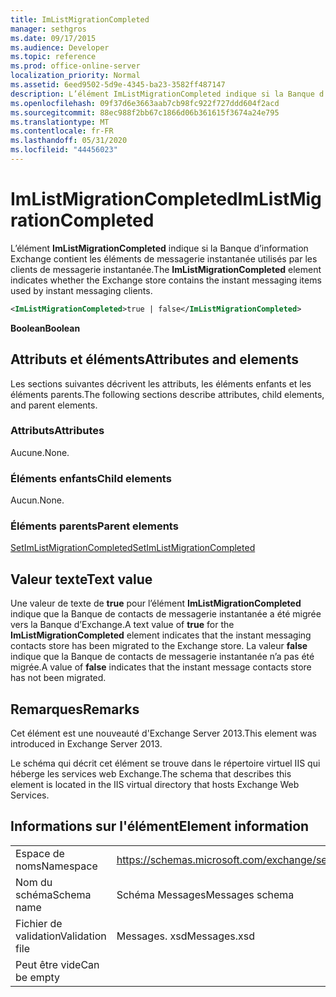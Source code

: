 ```yaml
---
title: ImListMigrationCompleted
manager: sethgros
ms.date: 09/17/2015
ms.audience: Developer
ms.topic: reference
ms.prod: office-online-server
localization_priority: Normal
ms.assetid: 6eed9502-5d9e-4345-ba23-3582ff487147
description: L’élément ImListMigrationCompleted indique si la Banque d’information Exchange contient les éléments de messagerie instantanée utilisés par les clients de messagerie instantanée.
ms.openlocfilehash: 09f37d6e3663aab7cb98fc922f727ddd604f2acd
ms.sourcegitcommit: 88ec988f2bb67c1866d06b361615f3674a24e795
ms.translationtype: MT
ms.contentlocale: fr-FR
ms.lasthandoff: 05/31/2020
ms.locfileid: "44456023"
---
```

# <a name="imlistmigrationcompleted"></a><span data-ttu-id="6c970-103">ImListMigrationCompleted</span><span class="sxs-lookup"><span data-stu-id="6c970-103">ImListMigrationCompleted</span></span>

<span data-ttu-id="6c970-104">L’élément **ImListMigrationCompleted** indique si la Banque d’information Exchange contient les éléments de messagerie instantanée utilisés par les clients de messagerie instantanée.</span><span class="sxs-lookup"><span data-stu-id="6c970-104">The **ImListMigrationCompleted** element indicates whether the Exchange store contains the instant messaging items used by instant messaging clients.</span></span> 
  
```XML
<ImListMigrationCompleted>true | false</ImListMigrationCompleted>
```

 <span data-ttu-id="6c970-105">**Boolean**</span><span class="sxs-lookup"><span data-stu-id="6c970-105">**Boolean**</span></span>
## <a name="attributes-and-elements"></a><span data-ttu-id="6c970-106">Attributs et éléments</span><span class="sxs-lookup"><span data-stu-id="6c970-106">Attributes and elements</span></span>

<span data-ttu-id="6c970-107">Les sections suivantes décrivent les attributs, les éléments enfants et les éléments parents.</span><span class="sxs-lookup"><span data-stu-id="6c970-107">The following sections describe attributes, child elements, and parent elements.</span></span>
  
### <a name="attributes"></a><span data-ttu-id="6c970-108">Attributs</span><span class="sxs-lookup"><span data-stu-id="6c970-108">Attributes</span></span>

<span data-ttu-id="6c970-109">Aucune.</span><span class="sxs-lookup"><span data-stu-id="6c970-109">None.</span></span>
  
### <a name="child-elements"></a><span data-ttu-id="6c970-110">Éléments enfants</span><span class="sxs-lookup"><span data-stu-id="6c970-110">Child elements</span></span>

<span data-ttu-id="6c970-111">Aucun.</span><span class="sxs-lookup"><span data-stu-id="6c970-111">None.</span></span>
  
### <a name="parent-elements"></a><span data-ttu-id="6c970-112">Éléments parents</span><span class="sxs-lookup"><span data-stu-id="6c970-112">Parent elements</span></span>

[<span data-ttu-id="6c970-113">SetImListMigrationCompleted</span><span class="sxs-lookup"><span data-stu-id="6c970-113">SetImListMigrationCompleted</span></span>](setimlistmigrationcompleted.md)
  
## <a name="text-value"></a><span data-ttu-id="6c970-114">Valeur texte</span><span class="sxs-lookup"><span data-stu-id="6c970-114">Text value</span></span>

<span data-ttu-id="6c970-115">Une valeur de texte de **true** pour l’élément **ImListMigrationCompleted** indique que la Banque de contacts de messagerie instantanée a été migrée vers la Banque d’Exchange.</span><span class="sxs-lookup"><span data-stu-id="6c970-115">A text value of **true** for the **ImListMigrationCompleted** element indicates that the instant messaging contacts store has been migrated to the Exchange store.</span></span> <span data-ttu-id="6c970-116">La valeur **false** indique que la Banque de contacts de messagerie instantanée n’a pas été migrée.</span><span class="sxs-lookup"><span data-stu-id="6c970-116">A value of **false** indicates that the instant message contacts store has not been migrated.</span></span> 
  
## <a name="remarks"></a><span data-ttu-id="6c970-117">Remarques</span><span class="sxs-lookup"><span data-stu-id="6c970-117">Remarks</span></span>

<span data-ttu-id="6c970-118">Cet élément est une nouveauté d'Exchange Server 2013.</span><span class="sxs-lookup"><span data-stu-id="6c970-118">This element was introduced in Exchange Server 2013.</span></span>
  
<span data-ttu-id="6c970-119">Le schéma qui décrit cet élément se trouve dans le répertoire virtuel IIS qui héberge les services web Exchange.</span><span class="sxs-lookup"><span data-stu-id="6c970-119">The schema that describes this element is located in the IIS virtual directory that hosts Exchange Web Services.</span></span>
  
## <a name="element-information"></a><span data-ttu-id="6c970-120">Informations sur l'élément</span><span class="sxs-lookup"><span data-stu-id="6c970-120">Element information</span></span>

|||
|:-----|:-----|
|<span data-ttu-id="6c970-121">Espace de noms</span><span class="sxs-lookup"><span data-stu-id="6c970-121">Namespace</span></span>  <br/> |https://schemas.microsoft.com/exchange/services/2006/messages  <br/> |
|<span data-ttu-id="6c970-122">Nom du schéma</span><span class="sxs-lookup"><span data-stu-id="6c970-122">Schema name</span></span>  <br/> |<span data-ttu-id="6c970-123">Schéma Messages</span><span class="sxs-lookup"><span data-stu-id="6c970-123">Messages schema</span></span>  <br/> |
|<span data-ttu-id="6c970-124">Fichier de validation</span><span class="sxs-lookup"><span data-stu-id="6c970-124">Validation file</span></span>  <br/> |<span data-ttu-id="6c970-125">Messages. xsd</span><span class="sxs-lookup"><span data-stu-id="6c970-125">Messages.xsd</span></span>  <br/> |
|<span data-ttu-id="6c970-126">Peut être vide</span><span class="sxs-lookup"><span data-stu-id="6c970-126">Can be empty</span></span>  <br/> ||
   

